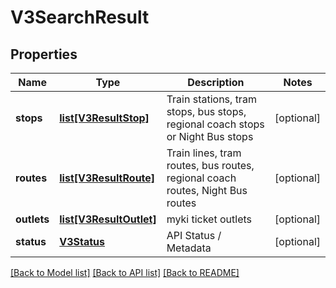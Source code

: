 # V3SearchResult

## Properties
Name | Type | Description | Notes
------------ | ------------- | ------------- | -------------
**stops** | [**list[V3ResultStop]**](V3ResultStop.md) | Train stations, tram stops, bus stops, regional coach stops or Night Bus stops | [optional] 
**routes** | [**list[V3ResultRoute]**](V3ResultRoute.md) | Train lines, tram routes, bus routes, regional coach routes, Night Bus routes | [optional] 
**outlets** | [**list[V3ResultOutlet]**](V3ResultOutlet.md) | myki ticket outlets | [optional] 
**status** | [**V3Status**](V3Status.md) | API Status / Metadata | [optional] 

[[Back to Model list]](../README.md#documentation-for-models) [[Back to API list]](../README.md#documentation-for-api-endpoints) [[Back to README]](../README.md)


